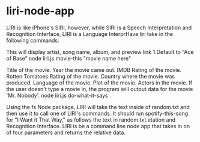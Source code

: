 # liri-node-app
LIRI is like iPhone's SIRI, however, while SIRI is a Speech Interpretation and Recognition Interface, LIRI is a Language InterprHave liri take in the following commands:

This will display artist, song name, album, and preview link 1.Default to “Ace of Base”
node liri.js movie-this "movie name here"

Title of the movie.
Year the movie came out.
IMDB Rating of the movie.
Rotten Tomatoes Rating of the movie.
Country where the movie was produced.
Language of the movie.
Plot of the movie.
Actors in the movie.
If the user doesn't type a movie in, the program will output data for the movie 'Mr. Nobody'.
node liri.js do-what-it-says

Using the fs Node package, LIRI will take the text inside of random.txt and then use it to call one of LIRI's commands.
It should run spotify-this-song for "I Want it That Way," as follows the text in random.txt.etation and Recognition Interface. LIRI is be a command line node app that takes in on of four parameters and returns the relative data.
